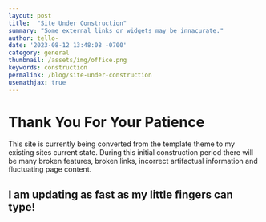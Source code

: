 ```yaml
---
layout: post
title:  "Site Under Construction"
summary: "Some external links or widgets may be innacurate."
author: tello-
date: '2023-08-12 13:48:08 -0700'
category: general
thumbnail: /assets/img/office.png
keywords: construction
permalink: /blog/site-under-construction
usemathjax: true
---
```



# Thank You For Your Patience

<p> This site is currently being converted from the template theme to my existing sites current state. During this initial construction period there will be many broken features, broken links, incorrect artifactual information and fluctuating page content.</p>

## I am updating as fast as my little fingers can type!

[][cat_typing]



[cat_typing]: ../assets/img/cat-typing-gif.gif